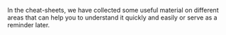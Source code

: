 In the cheat-sheets, we have collected some useful material on different areas that can help you to understand it quickly and easily or serve as a reminder later.